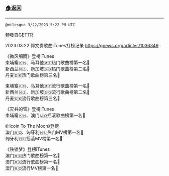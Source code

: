 ###  [:house:返回](README.md)
---


`@milesguo 3/22/2023 5:22 PM UTC`

[轉發自GETTR](https://gettr.com/post/p2c8urvf6fd)

2023.03.22 
郭文贵歌曲iTunes打榜记录 https://gnews.org/articles/1036349

《微风细雨》登榜iTunes  
柬埔寨🇰🇭、马耳他🇲🇹热门歌曲榜第一名🥇  
新西兰🇳🇿、新加坡🇸🇬热门歌曲榜第二名🥈  
丹麦🇩🇰热门歌曲榜第三名🥉  

柬埔寨🇰🇭、马耳他🇲🇹流行歌曲榜第一名🥇  
新西兰🇳🇿、新加坡🇸🇬流行歌曲榜第二名🥈  
丹麦🇩🇰流行歌曲榜第三名🥉  

《灭共的雪》登榜iTunes  
柬埔寨🇰🇭、澳门🇲🇴摇滚歌曲榜第一名🥇  

《Hcoin To The Moon》登榜  
澳门🇲🇴、匈牙利🇭🇺热门MV榜第一名🥇  
匈牙利🇭🇺摇滚MV榜第一名🥇  

《铁锁梦》登榜iTunes  
澳门🇲🇴热门歌曲榜第一名🥇  
澳门🇲🇴流行歌曲榜第一名🥇  
澳门🇲🇴流行MV榜第一名🥇

